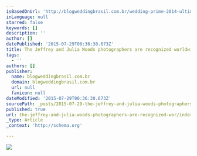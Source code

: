 ```yaml
---
isBasedOnUrl: 'http://blogweddingbrasil.com.br/wedding-prime-2014-ultimos-nomes-revelados/'
inLanguage: null
starred: false
keywords: []
description: ''
author: []
datePublished: '2015-07-29T00:36:30.673Z'
title: The Jeffrey and Julia Woods photographers are recognized worldwide for combining photojournalism and fashion photography and will be at the Wedding Prime 2014
tags:
  - ''
authors: []
publisher:
  name: blogweddingbrasil.com.br
  domain: blogweddingbrasil.com.br
  url: null
  favicon: null
dateModified: '2015-07-29T00:36:30.673Z'
sourcePath: _posts/2015-07-29-the-jeffrey-and-julia-woods-photographers-are-recognized-wor.md
published: true
url: the-jeffrey-and-julia-woods-photographers-are-recognized-wor/index.html
_type: Article
_context: 'http://schema.org'

---
```

![](http://www.blogweddingbrasil.com.br/wp-content/uploads/2014/05/WP_031.jpg)